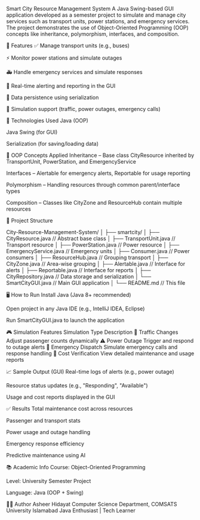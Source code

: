 Smart City Resource Management System
A Java Swing-based GUI application developed as a semester project to simulate and manage city services such as transport units, power stations, and emergency services.
The project demonstrates the use of Object-Oriented Programming (OOP) concepts like inheritance, polymorphism, interfaces, and composition.

📌 Features
✅ Manage transport units (e.g., buses)

⚡ Monitor power stations and simulate outages

🚑 Handle emergency services and simulate responses

🧠 Real-time alerting and reporting in the GUI

💾 Data persistence using serialization

🧪 Simulation support (traffic, power outages, emergency calls)

🧱 Technologies Used
Java (OOP)

Java Swing (for GUI)

Serialization (for saving/loading data)

🧠 OOP Concepts Applied
Inheritance – Base class CityResource inherited by TransportUnit, PowerStation, and EmergencyService

Interfaces – Alertable for emergency alerts, Reportable for usage reporting

Polymorphism – Handling resources through common parent/interface types

Composition – Classes like CityZone and ResourceHub contain multiple resources

📂 Project Structure

City-Resource-Management-System/
│
├── smartcity/
│   ├── CityResource.java           // Abstract base class
│   ├── TransportUnit.java          // Transport resource
│   ├── PowerStation.java           // Power resource
│   ├── EmergencyService.java       // Emergency units
│   ├── Consumer.java               // Power consumers
│   ├── ResourceHub.java            // Grouping transport
│   ├── CityZone.java               // Area-wise grouping
│   ├── Alertable.java              // Interface for alerts
│   ├── Reportable.java             // Interface for reports
│   ├── CityRepository.java         // Data storage and serialization
│   └── SmartCityGUI.java           // Main GUI application
│
└── README.md                       // This file

🖥️ How to Run
Install Java (Java 8+ recommended)

Open project in any Java IDE (e.g., IntelliJ IDEA, Eclipse)

Run SmartCityGUI.java to launch the application

🎮 Simulation Features
Simulation Type	Description
🚗 Traffic Changes	Adjust passenger counts dynamically
⚠️ Power Outage	Trigger and respond to outage alerts
🚨 Emergency Dispatch	Simulate emergency calls and response handling
🧾 Cost Verification	View detailed maintenance and usage reports

📈 Sample Output (GUI)
Real-time logs of alerts (e.g., power outage)

Resource status updates (e.g., "Responding", "Available")

Usage and cost reports displayed in the GUI

✅ Results
Total maintenance cost across resources

Passenger and transport stats

Power usage and outage handling

Emergency response efficiency

Predictive maintenance using AI

📚 Academic Info
Course: Object-Oriented Programming

Level: University Semester Project

Language: Java (OOP + Swing)

👨‍💻 Author
Asheer Hidayat
Computer Science Department, COMSATS University Islamabad
Java Enthusiast | Tech Learner

